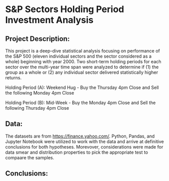 # S&P Sectors Holding Period Investment Analysis

## Project Description: 
This project is a deep-dive statistical analysis focusing on performance of the S&P 500 (eleven individual sectors and the sector considered as a whole) beginning with year 2000. Two short-term holding periods for each sector over the multi-year time span were analyzed to determine if (1) the group as a whole or (2) any individual sector  delivered statistically higher returns.   

Holding Period (A): Weekend Hug - Buy the Thursday 4pm Close and Sell the following Monday 4pm Close

Holding Period (B): Mid-Week - Buy the Monday 4pm Close and Sell the following Thursday 4pm Close




## Data: 
The datasets are from https://finance.yahoo.com/. Python, Pandas, and Jupyter Notebook were utilized to work with the data and arrive at definitive conclusions for both hypotheses. Morevover, considerations were made for data smear and distribution properties to pick the appropriate test to compaare the samples.





## Conclusions:


